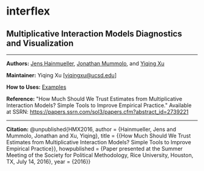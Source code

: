 # interflex

## Multiplicative Interaction Models Diagnostics and Visualization

---

**Authors:** [Jens Hainmueller](http://web.stanford.edu/~jhain/), [Jonathan Mummolo](http://web.stanford.edu/~jmummolo/), and [Yiqing Xu](http://yiqingxu.org/)

**Maintainer:** Yiqing Xu [<yiqingxu@ucsd.edu>]  

**How to Uses:** [Examples](http://yiqingxu.org/software/interplot/RGuide.html)

**Reference:** "How Much Should We Trust Estimates from Multiplicative Interaction Models? Simple Tools to Improve Empirical Practice." Available at SSRN: https://papers.ssrn.com/sol3/papers.cfm?abstract_id=2739221

---

**Citation:** 
@unpublished{HMX2016,
author = {Hainmueller, Jens and Mummolo, Jonathan and Xu, Yiqing},
title = {{How Much Should We Trust Estimates from Multiplicative Interaction Models? Simple Tools to Improve Empirical Practice}},
howpublished = {Paper presented at the Summer Meeting of the Society for Political Methodology, Rice University, Houston, TX, July 14, 2016},
year = {2016}}

